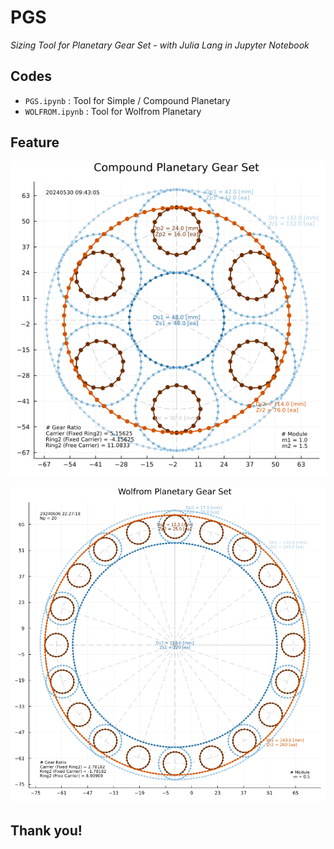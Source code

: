 # PGS

_Sizing Tool for Planetary Gear Set - with Julia Lang in Jupyter Notebook_

## Codes

* `PGS.ipynb` : Tool for Simple / Compound Planetary
* `WOLFROM.ipynb` : Tool for Wolfrom Planetary

## Feature
![](./img/PGS.png)

![](./img/WOLFROM.png)

## Thank you!